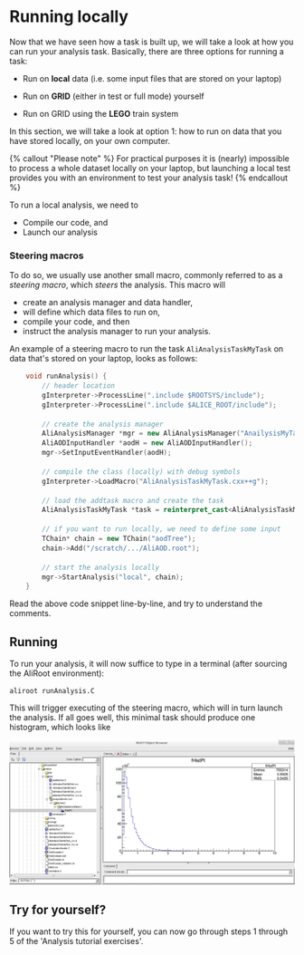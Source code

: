 # Running locally
Now that we have seen how a task is built up, we will take a look at how you can run your analysis task. Basically, there are three options for running a task:

*  Run on **local** data (i.e. some input files that are stored on your laptop)

*  Run on **GRID** (either in test or full mode) yourself

*  Run on GRID using the **LEGO** train system

In this section, we will take a look at option 1: how to run on data that you have stored locally, on your own computer. 

{% callout "Please note" %}
For practical purposes it is (nearly) impossible to process a whole dataset locally on your laptop, but launching a local test provides you with an environment to test your analysis task!
{% endcallout %}

To run a local analysis, we need to

* Compile our code, and
* Launch our analysis

### Steering macros

To do so, we usually use another small macro, commonly referred to as a *steering macro*, which *steers* the analysis. This macro will 
- create an analysis manager and data handler, 
- will define which data files to run on, 
- compile your code, and then 
- instruct the analysis manager to run your analysis. 

An example of a steering macro to run the task `AliAnalysisTaskMyTask` on data that's stored on your laptop, looks as follows:


```cpp
    void runAnalysis() {
        // header location
        gInterpreter->ProcessLine(".include $ROOTSYS/include");
        gInterpreter->ProcessLine(".include $ALICE_ROOT/include");

        // create the analysis manager
        AliAnalysisManager *mgr = new AliAnalysisManager("AnailysisMyTask");
        AliAODInputHandler *aodH = new AliAODInputHandler();
        mgr->SetInputEventHandler(aodH);

        // compile the class (locally) with debug symbols
        gInterpreter->LoadMacro("AliAnalysisTaskMyTask.cxx++g");

        // load the addtask macro and create the task
        AliAnalysisTaskMyTask *task = reinterpret_cast<AliAnalysisTaskMyTask*>(gInterpreter->ExecuteMacro("AddMyTask.C"));

        // if you want to run locally, we need to define some input
        TChain* chain = new TChain("aodTree");
        chain->Add("/scratch/.../AliAOD.root");

        // start the analysis locally
        mgr->StartAnalysis("local", chain);
    }
```

Read the above code snippet line-by-line, and try to understand the comments. 

## Running

To run your analysis, it will now suffice to type in a terminal (after sourcing the AliRoot environment): 
```
aliroot runAnalysis.C 
```

This will trigger executing of the steering macro, which will in turn launch the analysis. If all goes well, this minimal task should produce one histogram, which looks like

![image](figures/browser.png)

## Try for yourself? 

If you want to try this for yourself, you can now go through steps 1 through 5 of the 'Analysis tutorial exercises'.

